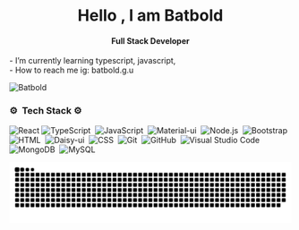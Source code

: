 <div align="center">
<h1 align="center">Hello , I am Batbold</h1> 
<h4 align="center">Full Stack Developer</h4>
</div>
 
 
<div>
<div> - I’m currently learning typescript, javascript,</div> 
<div> - How to reach me ig: batbold.g.u </div> 
</div>
 
<p align="left" style="margin-top: 10px, with: 20px "> <img src="https://www.instagram.com/p/CPsvjBhnNoe/?utm_source=ig_web_copy_link&igsh=MzRlODBiNWFlZA==" alt="Batbold" /> </p>



### ⚙️ &nbsp;Tech Stack ⚙️
 
![React](https://img.shields.io/badge/-React-05122A?style=flat&logo=react)
![TypeScript](https://img.shields.io/badge/TypeScript-007ACC?style=flat&logo=typescript&logoColor=white)&nbsp;
![JavaScript](https://img.shields.io/badge/-JavaScript-05122A?style=flat&logo=javascript)&nbsp;
![Material-ui](https://img.shields.io/badge/Material--UI-0081CB?style=flat&logo=material-ui&logoColor=white)&nbsp;
![Node.js](https://img.shields.io/badge/-Node.js-05122A?style=flat&logo=node.js)&nbsp;
![Bootstrap](https://img.shields.io/badge/-Bootstrap-05122A?style=flat&logo=bootstrap&logoColor=563D7C)\
![HTML](https://img.shields.io/badge/-HTML-05122A?style=flat&logo=HTML5)&nbsp;
![Daisy-ui](https://img.shields.io/badge/Daisy--UI-8A2BE2?style=flat&logo=daisy-ui&logoColor=white)&nbsp;
![CSS](https://img.shields.io/badge/-CSS-05122A?style=flat&logo=CSS3&logoColor=1572B6)&nbsp;
![Git](https://img.shields.io/badge/-Git-05122A?style=flat&logo=git)&nbsp;
![GitHub](https://img.shields.io/badge/-GitHub-05122A?style=flat&logo=github)&nbsp;
![Visual Studio Code](https://img.shields.io/badge/-Visual%20Studio%20Code-05122A?style=flat&logo=visual-studio-code&logoColor=007ACC)&nbsp;
![MongoDB](https://img.shields.io/badge/MongoDB-%234ea94b.svg?style=flat&logo=mongodb&logoColor=white)&nbsp;
![MySQL](https://img.shields.io/badge/mysql-%2300f.svg?style=flat&logo=mysql&logoColor=white)&nbsp;
 
 
<div align="center">
<a href="https://github.com/Bilguungantogos">
<img  src="https://raw.githubusercontent.com/Platane/snk/output/github-contribution-grid-snake.svg"
       alt="snake" /></a>
</div>




